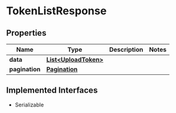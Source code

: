 

# TokenListResponse

## Properties

Name | Type | Description | Notes
------------ | ------------- | ------------- | -------------
**data** | [**List&lt;UploadToken&gt;**](UploadToken.md) |  | 
**pagination** | [**Pagination**](Pagination.md) |  | 


## Implemented Interfaces

* Serializable


